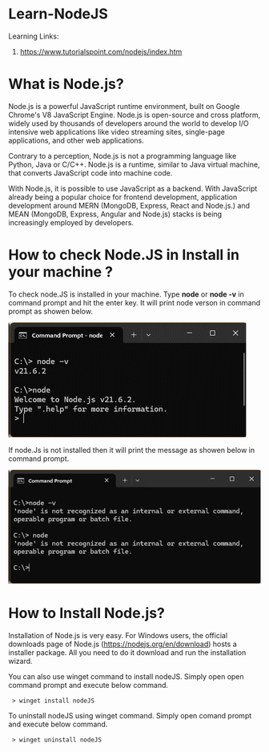 # Learn-NodeJS

Learning Links:
1)	https://www.tutorialspoint.com/nodejs/index.htm


# What is Node.js?
Node.js is a powerful JavaScript runtime environment, built on Google Chrome's V8 JavaScript Engine. Node.js is open-source and cross platform, widely used by thousands of developers around the world to develop I/O intensive web applications like video streaming sites, single-page applications, and other web applications.

Contrary to a perception, Node.js is not a programming language like Python, Java or C/C++. Node.js is a runtime, similar to Java virtual machine, that converts JavaScript code into machine code.

With Node.js, it is possible to use JavaScript as a backend. With JavaScript already being a popular choice for frontend development, application development around MERN (MongoDB, Express, React and Node.js.) and MEAN (MongoDB, Express, Angular and Node.js) stacks is being increasingly employed by developers.
   
# How to check Node.JS in Install in your machine ?
To check node.JS is installed in your machine. Type **node** or **node -v** in command prompt and hit the enter key. It will print node verson in command prompt as showen below.

  ![Screenshot](https://github.com/ladpriteshkumar/Learn-NodeJS/blob/e122d6f4f4c75feab576bb5e784ad28929c4a53a/Images/node%20and%20node_v%20command.png)

If node.Js is not installed then it will print the message as showen below in command prompt.
 
  ![Screenshot](/Images/node_and_node-v_command_node_not_install.png)

# How to Install Node.js?
Installation of Node.js is very easy. For Windows users, the official downloads page of Node.js (https://nodejs.org/en/download) hosts a installer package. All you need to do it download and run the installation wizard.

You can also use winget command to install nodeJS. Simply open open command prompt and execute below command.

```command prompt
 > winget install nodeJS
```
 

To uninstall nodeJS using winget command. Simply open comand prompt and execute below command.

```command prompt
 > winget uninstall nodeJS
```


